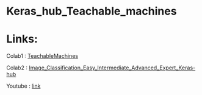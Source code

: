 # Keras_hub_Teachable_machines

# Links:

Colab1 : [TeachableMachines](https://colab.research.google.com/drive/1SPJYYQjTKmWQDx8l0BFhwUtFfR0xmKNK?usp=sharing)

Colab2 : [Image_Classification_Easy_Intermediate_Advanced_Expert_Keras-hub](https://colab.research.google.com/drive/1jz4Pwp2KmwPar1b0z63A7pWjMBoMieMk?usp=sharing)

Youtube : [link](https://colab.research.google.com/github/your-username/your-repo/blob/main/your-notebook.ipynb)
      
